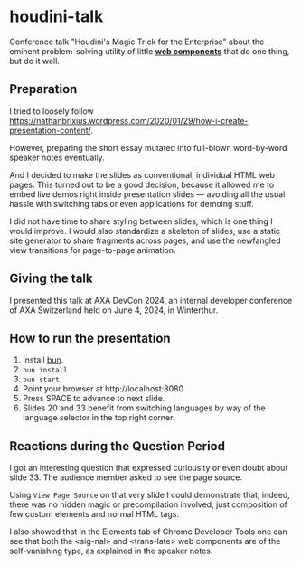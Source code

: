 # houdini-talk

Conference talk "Houdini's Magic Trick for the Enterprise" about the eminent problem-solving utility of little [**web components**](https://www.webcomponents.org/) that do one thing, but do it well.

## Preparation

I tried to loosely follow
https://nathanbrixius.wordpress.com/2020/01/29/how-i-create-presentation-content/.

However, preparing the short essay mutated into full-blown
word-by-word speaker notes eventually.

And I decided to make the slides as conventional, individual HTML web
pages. This turned out to be a good decision, because it allowed me to
embed live demos right inside presentation slides &mdash; avoiding all
the usual hassle with switching tabs or even applications for demoing
stuff.

I did not have time to share styling between slides, which is one
thing I would improve. I would also standardize a skeleton of slides,
use a static site generator to share fragments across pages, and use
the newfangled view transitions for page-to-page animation.

## Giving the talk

I presented this talk at AXA DevCon 2024, an internal developer
conference of AXA Switzerland held on June 4, 2024, in Winterthur.

## How to run the presentation

1. Install [bun](https://bun.sh/).
2. `bun install`
3. `bun start`
4. Point your browser at http://localhost:8080
5. Press SPACE to advance to next slide.
6. Slides 20 and 33 benefit from switching languages by way of the
language selector in the top right corner.

## Reactions during the Question Period

I got an interesting question that expressed curiousity or even doubt
about slide 33. The audience member asked to see the page source.

Using `View Page Source` on that very slide I could demonstrate that,
indeed, there was no hidden magic or precompilation involved, just
composition of few custom elements and normal HTML tags.

I also showed that in the Elements tab of Chrome Developer Tools one
can see that both the &lt;sig-nal&gt; and &lt;trans-late&gt; web
components are of the self-vanishing type, as explained in the speaker
notes.
